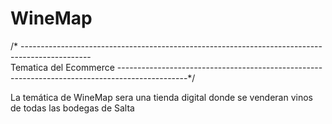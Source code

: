 # WineMap

/* -----------------------------------------------------------------------------------------------  
   Tematica del Ecommerce
-----------------------------------------------------------------------------------------------*/

La temática de WineMap sera una tienda digital donde se venderan vinos de todas las bodegas de Salta
